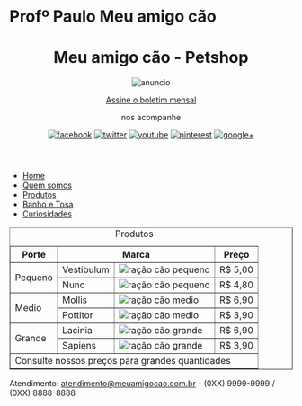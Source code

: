 # Profº Paulo Meu amigo cão

<!doctype html>
<html lang="pt-br">
<head>
<meta charset="utf-8">
<title>Produtos - Meu amigo cão</title>
<script src="interacao/html5shiv.min.js"></script>
</head>
<body id="produtos">
<header>
        <h1>Meu amigo cão - Petshop</h1>
        <div id="anuncio">
        <img src="Multimidia/anuncio-cantinho-feliz-h.jpg" alt="anuncio">
        </div>
        <section>
            <p><a href="boletim.html">Assine o boletim mensal</a></p>
            <p>nos acompanhe</p>
            <figure>
                <a href="#"><img src="Multimidia/ms-facebook.gif" alt="facebook"></a>
                <a href="#"><img src="Multimidia/ms-twitter.gif" alt="twitter"></a>
                <a href="#"><img src="Multimidia/ms-youtube.gif" alt="youtube"></a>
                <a href="#"><img src="Multimidia/ms-pinterest.gif" alt="pinterest"></a>
                <a href="#"><img src="Multimidia/ms-gmais.gif" alt="google+"></a>
                
</figure>
        </section>
            </header>
            <nav>
        <ul>
        <li><a href="index.html">Home</a></li>
        <li><a href="quem-somos.html">Quem somos</a></li>
        <li><a href="produtos.html">Produtos</a></li>
        <li><a href="banho-e-tosa.html">Banho e Tosa</a></li>
        <li><a href="curiosidades.html">Curiosidades</a></li>
        </ul>
        </nav>
<main>
<table border="1">
<caption>Produtos</caption>
<tr>
<th>Porte</th>
<th colspan="2">Marca</th>
<th>Preço</th>
</tr>
<tr>
<td rowspan="2">Pequeno</td>
<td>Vestibulum</td>
<td><img src="Multimidia/pq_emb_pequeno1.png" alt="ração cão pequeno"></td>
<td>R$ 5,00</td>
</tr>
<tr>
<td>Nunc</td>
<td><img src="Multimidia/pq_emb_pequeno2.png" alt="ração cão pequeno"></td>
<td>R$ 4,80</td>
</tr>
<tr>
<td rowspan="2">Medio</td>
<td>Mollis</td>
<td><img src="Multimidia/pq_emb_medio1.png" alt="ração cão medio"></td>
<td>R$ 6,90</td>
</tr>
<tr>
<td>Pottitor</td>
<td><img src="Multimidia/pq_emb_medio2.png" alt="ração cão medio"></td>
<td>R$ 3,90</td>
</tr>
<tr>
<td rowspan="2">Grande</td>
<td>Lacinia</td>
<td><img src="Multimidia/pq_emb_grande1.png" alt="ração cão grande"></td>
<td>R$ 6,90</td>
</tr>
<tr>
<td>Sapiens</td>
<td><img src="Multimidia/pq_emb_grande2.png" alt="ração cão grande"></td>
<td>R$ 3,90</td>
</tr>
<tr>
<td colspan="4">Consulte nossos preços para grandes quantidades</td>
</tr>
</table>
</main>
<footer>
    <p>Atendimento: <a href="mailto:atendimento@meuamigocao.com.br">atendimento@meuamigocao.com.br</a>
        - (0XX) 9999-9999 / (0XX) 8888-8888</p>
</footer>
</body>
</html>
